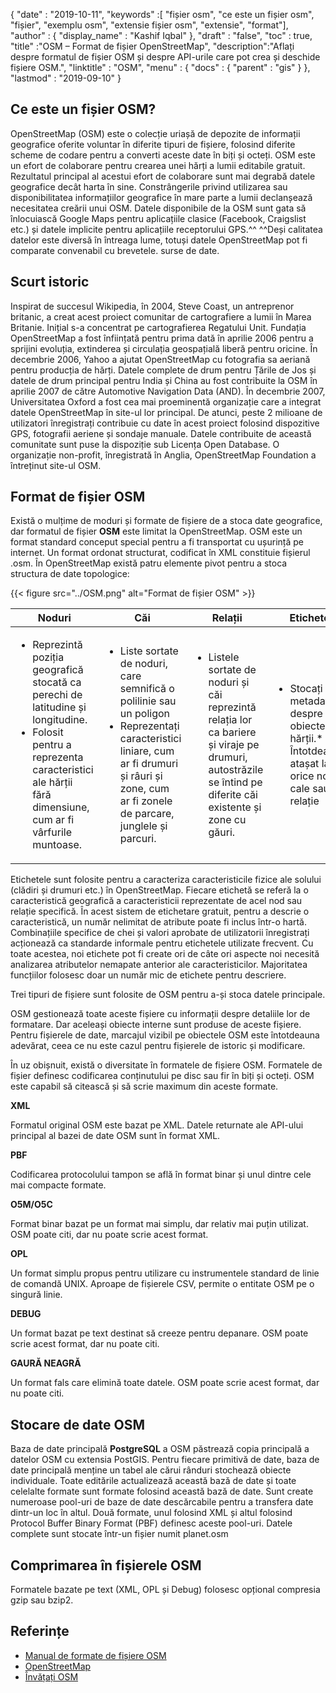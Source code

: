 {
  "date" : "2019-10-11",
  "keywords" :[ "fișier osm", "ce este un fișier osm", "fișier", "exemplu osm", "extensie fișier osm", "extensie", "format"],
  "author" : {
    "display_name" : "Kashif Iqbal"
},
  "draft" : "false",
  "toc" : true,
  "title" :"OSM – Format de fișier OpenStreetMap",
  "description":"Aflați despre formatul de fișier OSM și despre API-urile care pot crea și deschide fișiere OSM.",
  "linktitle" : "OSM",
  "menu" : {
    "docs" : {
      "parent" : "gis"
}
},
  "lastmod" : "2019-09-10"
}

## Ce este un fișier OSM?

OpenStreetMap (OSM) este o colecție uriașă de depozite de informații geografice oferite voluntar în diferite tipuri de fișiere, folosind diferite scheme de codare pentru a converti aceste date în biți și octeți. OSM este un efort de colaborare pentru crearea unei hărți a lumii editabile gratuit. Rezultatul principal al acestui efort de colaborare sunt mai degrabă datele geografice decât harta în sine. Constrângerile privind utilizarea sau disponibilitatea informațiilor geografice în mare parte a lumii declanșează necesitatea creării unui OSM. Datele disponibile de la OSM sunt gata să înlocuiască Google Maps pentru aplicațiile clasice (Facebook, Craigslist etc.) și datele implicite pentru aplicațiile receptorului GPS.^^ ^^Deși calitatea datelor este diversă în întreaga lume, totuși datele OpenStreetMap pot fi comparate convenabil cu brevetele. surse de date.

## Scurt istoric ##

Inspirat de succesul Wikipedia, în 2004, Steve Coast, un antreprenor britanic, a creat acest proiect comunitar de cartografiere a lumii în Marea Britanie. Inițial s-a concentrat pe cartografierea Regatului Unit. Fundația OpenStreetMap a fost înființată pentru prima dată în aprilie 2006 pentru a sprijini evoluția, extinderea și circulația geospațială liberă pentru oricine. În decembrie 2006, Yahoo a ajutat OpenStreetMap cu fotografia sa aeriană pentru producția de hărți. Datele complete de drum pentru Țările de Jos și datele de drum principal pentru India și China au fost contribuite la OSM în aprilie 2007 de către Automotive Navigation Data (AND). În decembrie 2007, Universitatea Oxford a fost cea mai proeminentă organizație care a integrat datele OpenStreetMap în site-ul lor principal. De atunci, peste 2 milioane de utilizatori înregistrați contribuie cu date în acest proiect folosind dispozitive GPS, fotografii aeriene și sondaje manuale. Datele contribuite de această comunitate sunt puse la dispoziție sub Licența Open Database. O organizație non-profit, înregistrată în Anglia, OpenStreetMap Foundation a întreținut site-ul OSM.

## Format de fișier OSM ##

Există o mulțime de moduri și formate de fișiere de a stoca date geografice, dar formatul de fișier **OSM** este limitat la OpenStreetMap. OSM este un format standard conceput special pentru a fi transportat cu ușurință pe internet. Un format ordonat structurat, codificat în XML constituie fișierul .osm. În OpenStreetMap există patru elemente pivot pentru a stoca structura de date topologice:

{{< figure src="../OSM.png" alt="Format de fișier OSM" >}}


|Noduri|Căi|Relații|Etichete
---|---|---|---|
|<ul><li> Reprezintă poziția geografică stocată ca perechi de latitudine și longitudine.</li><li> Folosit pentru a reprezenta caracteristici ale hărții fără dimensiune, cum ar fi vârfurile muntoase.</li></ul> |<ul><li> Liste sortate de noduri, care semnifică o polilinie sau un poligon</li><li> Reprezentați caracteristici liniare, cum ar fi drumuri și râuri și zone, cum ar fi zonele de parcare, junglele și parcuri.</li></ul> |<ul><li> Listele sortate de noduri și căi reprezintă relația lor ca bariere și viraje pe drumuri, autostrăzile se întind pe diferite căi existente și zone cu găuri.</li></ul> |<ul><li> Stocați metadate despre obiectele hărții.* Întotdeauna atașat la orice nod, cale sau o relație</li></ul>


Etichetele sunt folosite pentru a caracteriza caracteristicile fizice ale solului (clădiri și drumuri etc.) în OpenStreetMap. Fiecare etichetă se referă la o caracteristică geografică a caracteristicii reprezentate de acel nod sau relație specifică. În acest sistem de etichetare gratuit, pentru a descrie o caracteristică, un număr nelimitat de atribute poate fi inclus într-o hartă. Combinațiile specifice de chei și valori aprobate de utilizatorii înregistrați acționează ca standarde informale pentru etichetele utilizate frecvent. Cu toate acestea, noi etichete pot fi create ori de câte ori aspecte noi necesită analizarea atributelor nemapate anterior ale caracteristicilor. Majoritatea funcțiilor folosesc doar un număr mic de etichete pentru descriere.

Trei tipuri de fișiere sunt folosite de OSM pentru a-și stoca datele principale.

OSM gestionează toate aceste fișiere cu informații despre detaliile lor de formatare. Dar aceleași obiecte interne sunt produse de aceste fișiere. Pentru fișierele de date, marcajul vizibil pe obiectele OSM este întotdeauna adevărat, ceea ce nu este cazul pentru fișierele de istoric și modificare.

În uz obișnuit, există o diversitate în formatele de fișiere OSM. Formatele de fișier definesc codificarea conținutului pe disc sau fir în biți și octeți. OSM este capabil să citească și să scrie maximum din aceste formate.

**XML**

Formatul original OSM este bazat pe XML. Datele returnate ale API-ului principal al bazei de date OSM sunt în format XML.

**PBF**

Codificarea protocolului tampon se află în format binar și unul dintre cele mai compacte formate.

**O5M/O5C**

Format binar bazat pe un format mai simplu, dar relativ mai puțin utilizat. OSM poate citi, dar nu poate scrie acest format.

**OPL**

Un format simplu propus pentru utilizare cu instrumentele standard de linie de comandă UNIX. Aproape de fișierele CSV, permite o entitate OSM pe o singură linie.

**DEBUG**

Un format bazat pe text destinat să creeze pentru depanare. OSM poate scrie acest format, dar nu poate citi.

**GAURĂ NEAGRĂ**

Un format fals care elimină toate datele. OSM poate scrie acest format, dar nu poate citi.

## Stocare de date OSM ##

Baza de date principală **PostgreSQL** a OSM păstrează copia principală a datelor OSM cu extensia PostGIS. Pentru fiecare primitivă de date, baza de date principală menține un tabel ale cărui rânduri stochează obiecte individuale. Toate editările actualizează această bază de date și toate celelalte formate sunt formate folosind această bază de date. Sunt create numeroase pool-uri de baze de date descărcabile pentru a transfera date dintr-un loc în altul. Două formate, unul folosind XML și altul folosind Protocol Buffer Binary Format (PBF) definesc aceste pool-uri. Datele complete sunt stocate într-un fișier numit planet.osm

## Comprimarea în fișierele OSM ##

Formatele bazate pe text (XML, OPL și Debug) folosesc opțional compresia gzip sau bzip2.

## Referințe ##

* [Manual de formate de fișiere OSM](https://osmcode.org/file-formats-manual/#file-types)
* [OpenStreetMap](https://en.wikipedia.org/wiki/OpenStreetMap#History)
* [Învățați OSM](https://learnosm.org/en/osm-data/getting-data/)

